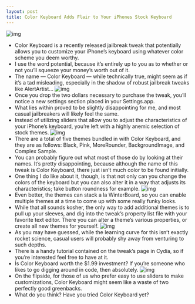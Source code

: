 ```yaml
---
layout: post
title: Color Keyboard Adds Flair to Your iPhones Stock Keyboard
---
```

![img](http://media.idownloadblog.com/wp-content/uploads/2011/04/Color-Keyboard-05.png)
* Color Keyboard is a recently released jailbreak tweak that potentially allows you to customize your iPhone’s keyboard using whatever color scheme you deem worthy.
* I use the word potential, because it’s entirely up to you as to whether or not you’ll squeeze your money’s worth out of it.
* The name — Color Keyboard — while technically true, might seem as if it’s a tad misleading, especially in the shadow of robust jailbreak tweaks like AlertArtist…
![img](http://media.idownloadblog.com/wp-content/uploads/2011/04/Color-Keyboard-01.png)
* Once you drop the two dollars necessary to purchase the tweak, you’ll notice a new settings section placed in your Settings.app.
* What lies within proved to be slightly disappointing for me, and most casual jailbreakers will likely feel the same.
* Instead of utilizing sliders that allow you to adjust the characteristics of your iPhone’s keyboard, you’re left with a highly anemic selection of stock themes.
![img](http://media.idownloadblog.com/wp-content/uploads/2011/04/Color-Keyboard-03.png)
* There are a total of five themes bundled in with Color Keyboard, and they are as follows: Black, Pink, MoreRounder, BackgroundImage, and Complex Sample.
* You can probably figure out what most of those do by looking at their names. It’s pretty disappointing, because although the name of this tweak is Color Keyboard, there just isn’t much color to be found initially.
* One thing I do like about it, though, is that not only can you change the colors of the keyboard but you can also alter it in a way that adjusts its characteristics; take button roundness for example.
![img](http://media.idownloadblog.com/wp-content/uploads/2011/04/Color-Keyboard-06.png)
* Even better, the themes can stack a la WinterBoard, so you can enable multiple themes at a time to come up with some really funky looks.
* While that all sounds kosher, the only way to add additional themes is to pull up your sleeves, and dig into the tweak’s property list file with your favorite text editor. There you can alter a theme’s various properties, or create all new themes for yourself.
![img](http://media.idownloadblog.com/wp-content/uploads/2011/04/Color-Keyboard-07.png)
* As you may have guessed, while the learning curve for this isn’t exactly rocket science, casual users will probably shy away from venturing to such depths.
* There is a handy tutorial contained on the tweak’s page in Cydia, so if you’re interested feel free to have at it.
* Is Color Keyboard worth the $1.99 investment? If you’re someone who likes to go digging around in code, then absolutely.
![img](http://media.idownloadblog.com/wp-content/uploads/2011/04/Color-Keyboard-04.png)
* On the flipside, for those of us who prefer easy to use sliders to make customizations, Color Keyboard might seem like a waste of two perfectly good greenbacks.
* What do you think? Have you tried Color Keyboard yet?

